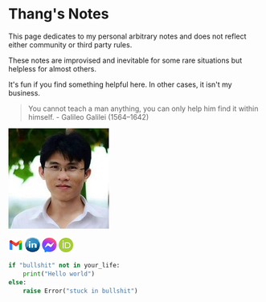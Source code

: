 # Thang's Notes

This page dedicates to my personal arbitrary notes and does not reflect either community or third party rules. 

These notes are improvised and inevitable for some rare situations but helpless for almost others. 

It's fun if you find something helpful here. In other cases, it isn't my business.

>
> You cannot teach a man anything, you can only help him find it within himself. - Galileo Galilei (1564–1642)
>


![](./assets/images/my_picture3x3.jpg)

[![](./assets/images/icon_email.png)](mailto:caothangckt@gmail.com) 
[![](./assets/images/icon_linkedin.jpg)](https://www.linkedin.com/in/thang-nguyen-5b458a218) 
[![](./assets/images/icon_messenger.png)](https://www.facebook.com/thangckt5) 
[![](./assets/images/icon_ORCID.png)](https://orcid.org/0000-0001-9826-5397) 


<!--- #### [My CV](https://thangckt.github.io/cv) -->

```python
if "bullshit" not in your_life:
    print("Hello world")
else:
    raise Error("stuck in bullshit")
```
